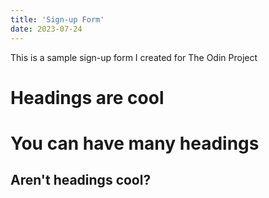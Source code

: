 ```yaml
---
title: 'Sign-up Form'
date: 2023-07-24
---
```


This is a sample sign-up form I created for The Odin Project

Headings are cool
======

You can have many headings
======

Aren't headings cool?
------